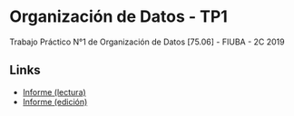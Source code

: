 # Organización de Datos - TP1
Trabajo Práctico N°1 de Organización de Datos [75.06] - FIUBA - 2C 2019

## Links
- [Informe (lectura)](https://es.overleaf.com/read/cpbqjhmgrpxk)
- [Informe (edición)](https://es.overleaf.com/5454258828cshzbsyzpjzh)

